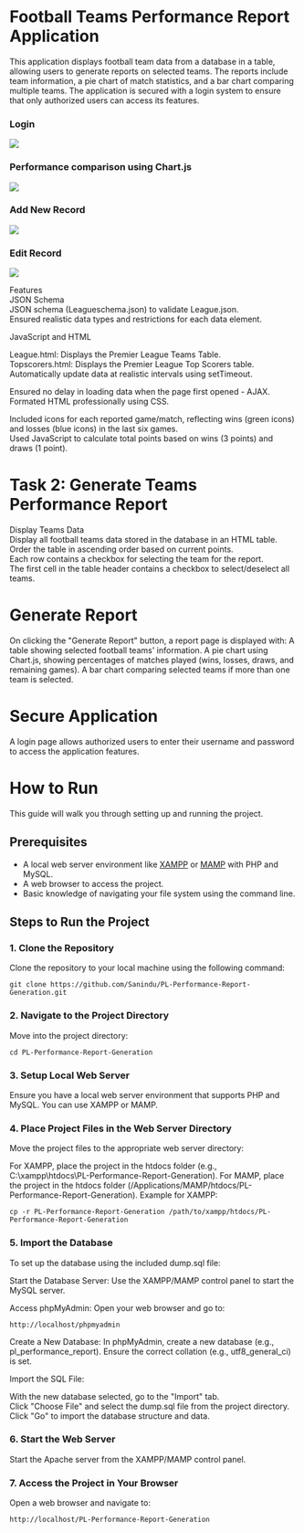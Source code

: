 # Football Teams Performance Report Application

This application displays football team data from a database in a table, allowing users to generate reports on selected teams. The reports include team information, a pie chart of match statistics, and a bar chart comparing multiple teams. The application is secured with a login system to ensure that only authorized users can access its features.

### Login
![](https://github.com/Sanindu/Premier-League-Site/blob/main/login.gif)

### Performance comparison using Chart.js
![](https://github.com/Sanindu/Premier-League-Site/blob/main/view_chart.gif)

### Add New Record
![](https://github.com/Sanindu/Premier-League-Site/blob/main/new_rec.gif)

### Edit Record
![](https://github.com/Sanindu/Premier-League-Site/blob/main/edit_rec.gif)

Features <br />
JSON Schema <br />
JSON schema (Leagueschema.json) to validate League.json. <br />
Ensured realistic data types and restrictions for each data element. <br />

JavaScript and HTML <br />

League.html: Displays the Premier League Teams Table. <br />
Topscorers.html: Displays the Premier League Top Scorers table. <br />
Automatically update data at realistic intervals using setTimeout. <br />

Ensured no delay in loading data when the page first opened - AJAX. <br />
Formated HTML professionally using CSS. <br />

Included icons for each reported game/match, reflecting wins (green icons) and losses (blue icons) in the last six games. <br />
Used JavaScript to calculate total points based on wins (3 points) and draws (1 point). <br />

# Task 2: Generate Teams Performance Report
Display Teams Data <br />
Display all football teams data stored in the database in an HTML table. <br />
Order the table in ascending order based on current points. <br />
Each row contains a checkbox for selecting the team for the report. <br />
The first cell in the table header contains a checkbox to select/deselect all teams.

# Generate Report

On clicking the "Generate Report" button, a report page is displayed with:
A table showing selected football teams' information.
A pie chart using Chart.js, showing percentages of matches played (wins, losses, draws, and remaining games).
A bar chart comparing selected teams if more than one team is selected.

# Secure Application
A login page allows authorized users to enter their username and password to access the application features.

# How to Run

This guide will walk you through setting up and running the project.

## Prerequisites

- A local web server environment like [XAMPP](https://www.apachefriends.org/index.html) or [MAMP](https://www.mamp.info/en/) with PHP and MySQL.
- A web browser to access the project.
- Basic knowledge of navigating your file system using the command line.

## Steps to Run the Project

### 1. Clone the Repository

Clone the repository to your local machine using the following command:

```
git clone https://github.com/Sanindu/PL-Performance-Report-Generation.git
```
### 2. Navigate to the Project Directory
Move into the project directory:

```
cd PL-Performance-Report-Generation
```
### 3. Setup Local Web Server
Ensure you have a local web server environment that supports PHP and MySQL. You can use XAMPP or MAMP.

### 4. Place Project Files in the Web Server Directory
Move the project files to the appropriate web server directory:

For XAMPP, place the project in the htdocs folder (e.g., C:\xampp\htdocs\PL-Performance-Report-Generation).
For MAMP, place the project in the htdocs folder (/Applications/MAMP/htdocs/PL-Performance-Report-Generation).
Example for XAMPP:

```
cp -r PL-Performance-Report-Generation /path/to/xampp/htdocs/PL-Performance-Report-Generation
```
### 5. Import the Database
To set up the database using the included dump.sql file: <br>

Start the Database Server: Use the XAMPP/MAMP control panel to start the MySQL server. <br>

Access phpMyAdmin: Open your web browser and go to: <br>

```
http://localhost/phpmyadmin
```
Create a New Database: In phpMyAdmin, create a new database (e.g., pl_performance_report). Ensure the correct collation (e.g., utf8_general_ci) is set.

Import the SQL File: <br>

With the new database selected, go to the "Import" tab. <br>
Click "Choose File" and select the dump.sql file from the project directory. <br>
Click "Go" to import the database structure and data. <br>

### 6. Start the Web Server
Start the Apache server from the XAMPP/MAMP control panel.

### 7. Access the Project in Your Browser
Open a web browser and navigate to:

```
http://localhost/PL-Performance-Report-Generation
```
